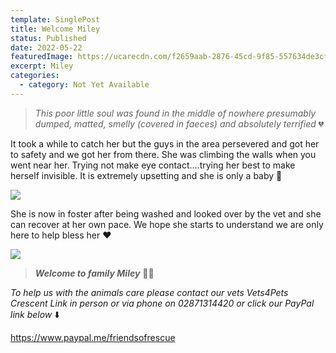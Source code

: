 ```yaml
---
template: SinglePost
title: Welcome Miley
status: Published
date: 2022-05-22
featuredImage: https://ucarecdn.com/f2659aab-2876-45cd-9f85-557634de3cfc/-/crop/1470x1052/0,400/-/preview/
excerpt: Miley
categories:
  - category: Not Yet Available
---
```

> *This poor little soul was found in the middle of nowhere presumably dumped, matted, smelly (covered in faeces) and absolutely terrified* 💔

It took a while to catch her but the guys in the area persevered and got her to safety and we got her from there. She was climbing the walls when you went near her. Trying not make eye contact….trying her best to make herself invisible. It is extremely upsetting and she is only a baby 🥺

![](https://ucarecdn.com/abf7921a-7e47-45de-ad46-df64fdb503b9/)

She is now in foster after being washed and looked over by the vet and she can recover at her own pace. We hope she starts to understand we are only here to help bless her ❤️

![](https://ucarecdn.com/3024a174-fa3f-44fc-8fc4-077ae7ac32e6/)

> ***Welcome to family Miley*** 🙏🏻

*To help us with the animals care please contact our vets Vets4Pets Crescent Link in person or via phone on 02871314420 or click our PayPal link below* ⬇️ 

https://www.paypal.me/friendsofrescue